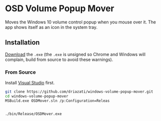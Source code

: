 # OSD Volume Popup Mover

Moves the Windows 10 volume control popup when you mouse over it. The app shows itself as an icon in the system tray.

## Installation

[Download](https://github.com/driazati/windows-volume-popup-mover/releases/tag/v1.0.0) the `.exe` (the `.exe` is unsigned so Chrome and Windows will complain, build from source to avoid these warnings).

### From Source

Install [Visual Studio](https://visualstudio.microsoft.com/downloads/) first.

```bash
git clone https://github.com/driazati/windows-volume-popup-mover.git
cd windows-volume-popup-mover
MSBuild.exe OSDMover.sln /p:Configuration=Releas


./bin/Release/OSDMover.exe
```


